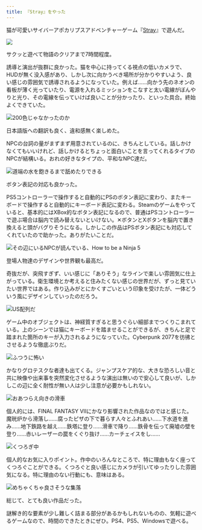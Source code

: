 ```yaml
---
title: 『Stray』をやった
---
```

猫が可愛いサイバーアポカリプスアドベンチャーゲーム『[Stray](https://store.steampowered.com/app/1332010/Stray/?l=japanese)』で遊んだ。

![](https://lh3.googleusercontent.com/OVk-yV27R4aOmnKU0jURFmpdaVa6iAj7nlUC-GiSKR-41b-8RS4VLfwRonONz38iCs9VIxxMS6Jtqj3MQlTFUkDvhgBBqyBw3UehVDJBpbuN36hzyKoEnrX05Jo75Jq857_C7MtW7r6yMlomri5YFv5p6Utx5FII3Gtjz_U_PWL-739JIRTH6AqsS6AOIQ)

サクッと遊べて物語のクリアまで7時間程度。

誘導と演出が抜群に良かった。猫を中心に持ってくる視点の低いカメラで、HUDが無く没入感があり、しかし次に向かうべき場所が分かりやすいよう、良い感じの雰囲気で誘導されるようになっていた。例えば……向かう先のネオンの看板が薄く光っていたり、電源を入れるミッションをこなすと太い電線がぼんやりと光り、その電線を伝っていけば良いことが分かったり、といった具合。終始よくできていた。

![](https://lh6.googleusercontent.com/w3CSOHiIZBG4wKgLFfxTmfXYarjJqP75-47v05hypsZ3OARKDKm4MGeHVvBoNktsCtuSSSKLTPmpLRLS_Pw3UzYevNIun81KteqHNm9ahMFCk74wkdaQJ_xMoeJHPhnYrZZIXmvcqkoMHpxRCxWENAg4SAVrUQNf5zixpmfM1qI2dGIfVnCX9BD5T8iCPQ "200色じゃなかったのか")

日本語版への翻訳も良く、違和感無く楽しめた。

NPCの台詞の量がまずまず用意されているのに、きちんとしている。話しかけなくてもいいけれど、話しかけるとちょっと面白いことを言ってくれるタイプのNPCが結構いる。おれの好きなタイプの、平和なNPC達だ。

![](https://lh5.googleusercontent.com/Ib2qv5v3vkj_OA4JHfYPjNvWS89iPb6qfq6Jr-1B6m4loq3oKoG16USPdQcdZVXcDOLcn-1_1djUH16Zg09D65lgqY4ljSw0zTpLM56dMfMZRErdkM8z_Gs5JrYlmBz4Rt6Ce9wEEuy4fjlE6KOJvNjkOE2UrIHd3i8I3Tx00kpyMuCm5OE9ZzAEh0pcnQ "道端の水を飽きるまで舐めたりできる")

ボタン表記の対応も良かった。

PS5コントローラーで操作すると自動的にPSのボタン表記に変わり、またキーボードで操作すると自動的にキーボード表記に変わる。Steamのゲームをやっていると、基本的にはXBox的なボタン表記になるので、普通はPSコントローラーで遊ぶ場合は脳内で読み替えないといけない。✕ボタンとXボタンを脳内で置き換えると頭がバグりそうになる。しかしこの作品はPSボタン表記にも対応してくれていたので助かった。ありがたいことだ。

![](https://lh5.googleusercontent.com/Y306t1hfw9BtzxUcMIytup1CkA6uLKEt8gDnqKdUUfcWN_ReqJbxvUN9fFOGmF3uZrcdtdCzMPs2yZNZnZkkI23Z1UkUl_kvVpXpfOJ1QdSKASNevdx-TzXoj3HsR2tnWst9fApzZ5RhieFKyAP6IKtt03Q6Vm4cZVMJS17KO9v4uM906PJ2t1OPzRMr0Q "その辺にいるNPCが読んでいる、How to be a Ninja 5")

登場人物達のデザインや世界観も最高だ。

奇抜だが、突飛すぎず、いい感じに「ありそう」なラインで楽しい雰囲気に仕上がっている。衛生環境とか考えると住みたくない感じの世界だが、ずっと見ていたい世界ではある。作り込みがとにかくすごいという印象を受けたが、一体どういう風にデザインしていったのだろう。

![](https://lh6.googleusercontent.com/-Q0fqMPxwghc2NgkZsqtJJxyt4fGtePwpDz5NVBJuAZqw84pRl0f9X-ZVcR_m5BQZHVsuhXeRTITCw0ymoQIxSsP0FSMlR-DTguJn49VKOVWc9vdRWAP5CF4WblVnCXQczaRjr2-AJg5y4au2YBeO9Rul-I64_nSz3KzV52zIRWJxfamvKZo0C5LIWNVyw "US配列だ")

ゲーム中のオブジェクトは、神経質すぎると思うぐらい細部までつくりこまれている。上のシーンでは猫にキーボードを踏ませることができるが、きちんと足で踏まれた箇所のキーが入力されるようになっていた。Cyberpunk 2077を彷彿とさせるような徹底ぶりだ。

![](https://lh5.googleusercontent.com/WTRmBVSFtOgrOKgzfQmJVSnjXTKdZZvaPWR0-ZWP5AMoQtJWKLPFDX5t9V3a_VrfJ-c3_IHw5zhTwDlialFsjmnunbi3w_69p8HubMNrfwto0MHckvlfSH--gQEnwxVa7Nil-jfxs98aTRvpWQXsy0-8jnN72pjOv31yR549DhdH4TVZtzZ303Qtc8fBOQ "ふつうに怖い")

かなりグロテスクな者達も出てくる。ジャンプスケア的な、大きな恐ろしい音と共に映像や出来事を突然変化させるような演出は無いので安心して良いが、しかしこの辺に全く耐性が無い人は少し注意が必要かもしれない。

![](https://lh5.googleusercontent.com/3iLdbjmNTLigh99a8EpHDFsXrg29QF5yRFdvxwLvdY5mm7ctKGyP_otoe9NSRMkBAQE14GbjG1cjGeIwgMKMb1bn8pBUarfKW5i7oduEnl9eEEgjMiZzjeZUBaWeU07clM3jtme4ydv6CCtwNg3Ynm0jChTb0RjMRxWysRYkYTtoIxUWULzsjhsHJuqs5g "おあつらえ向きの滑車")

個人的には、FINAL FANTASY VIIにかなり影響された作品なのではと感じた。魔晄炉から滑落し……腐ったピザの下で暮らす人々とふれあい……下水道を進み……地下鉄路を越え……鉄塔に登り……滑車で降り……鉄骨を伝って廃墟の壁を登り……赤いレーザーの罠をくぐり抜け……カーチェイスをし……

![](https://lh6.googleusercontent.com/-Jl52aK_ffFwfbxoVGZjrD_eBLbEdnvaA-32XKKhlUzVG3PK6aYL-KGjMj9-gCCyJxdXghQ_oZ_5VryB7ZPtG2JAQ3LL2oOsfCmpOh45HH7umqqjsLRtqjRlnd6ixxpuKDsyFPzruALiX7j4Xlj6HjnqABmX2fJlg2t4fcNqHB6r8eUXH7r1gr05YrKKdQ "くつろぎ中")

個人的なお気に入りポイント。作中のいろんなところで、特に理由もなく座ってくつろぐことができる。くつろぐと良い感じにカメラが引いてゆったりした雰囲気になる。特に理由のない行動にも、意味はある。

![](https://lh6.googleusercontent.com/otMeNTRVnxvD7Hvu1vhwBTBKe69oGGgkGW__G0t_iMT6l4Wuy2kSUU1pzuHW_FyUcZzS3-pfKIEdrcLCY5l0r5pBStDwEvC9Ve53g7n7eb43Hkq9U7iLll-qs36HwwjJCEH0YAatROSdnqZ-oRUIBROmcd8VDgeSkDhWa4E5ETDG6nvWs1Gtii9K0XbZYg "めちゃくちゃ良さそうな集落")

総じて、とても良い作品だった。

謎解き的な要素が少し難しく詰まる部分があるかもしれないものの、気軽に遊べるゲームなので、時間のできたときにぜひ。PS4、PS5、Windowsで遊べる。
